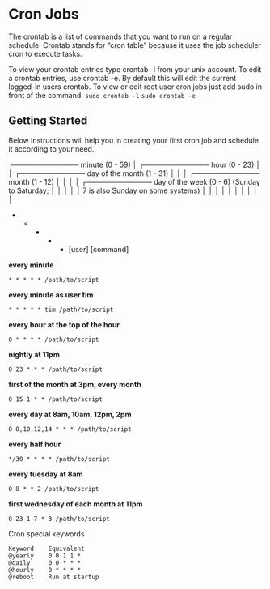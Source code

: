 # Cron Jobs

The crontab is a list of commands that you want to run on a regular schedule.
Crontab stands for “cron table” because it uses the job scheduler cron to execute tasks.

To view your crontab entries type crontab -l from your unix account.
To edit a crontab entries, use crontab -e. By default this will edit the current logged-in users crontab.
To view or edit root user cron jobs just add sudo in front of the command.
```sudo crontab -l```
```sudo crontab -e```

## Getting Started

Below instructions will help you in creating your first cron job and schedule it according to your need.

 ┌───────────── minute (0 - 59)
 │ ┌───────────── hour (0 - 23)
 │ │ ┌───────────── day of the month (1 - 31)
 │ │ │ ┌───────────── month (1 - 12)
 │ │ │ │ ┌───────────── day of the week (0 - 6) (Sunday to Saturday;
 │ │ │ │ │                                   7 is also Sunday on some systems)
 │ │ │ │ │
 │ │ │ │ │
 * * * * * [user] [command]


**every minute**

```* * * * * /path/to/script```

**every minute as user tim**

```* * * * * tim /path/to/script```

**every hour at the top of the hour**

```0 * * * * /path/to/script```

**nightly at 11pm**

```0 23 * * * /path/to/script```

**first of the month at 3pm, every month**

```0 15 1 * * /path/to/script```

**every day at 8am, 10am, 12pm, 2pm**

```0 8,10,12,14 * * * /path/to/script```

**every half hour**

```*/30 * * * * /path/to/script```

**every tuesday at 8am**

```0 8 * * 2 /path/to/script```

**first wednesday of each month at 11pm**

```0 23 1-7 * 3 /path/to/script```

Cron special keywords
```
Keyword    Equivalent
@yearly    0 0 1 1 *
@daily     0 0 * * *
@hourly    0 * * * *
@reboot    Run at startup
```